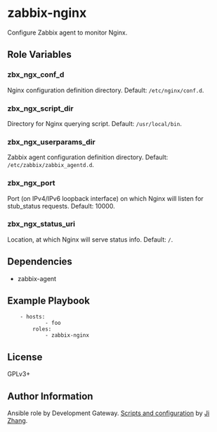 # zabbix-nginx

Configure Zabbix agent to monitor Nginx.

Role Variables
--------------


### zbx\_ngx\_conf\_d

Nginx configuration definition directory. Default: `/etc/nginx/conf.d`.

### zbx\_ngx\_script\_dir

Directory for Nginx querying script. Default: `/usr/local/bin`.

### zbx\_ngx\_userparams\_dir

Zabbix agent configuration definition directory. Default: `/etc/zabbix/zabbix_agentd.d`.

### zbx\_ngx\_port

Port (on IPv4/IPv6 loopback interface) on which Nginx will listen for stub\_status requests. Default: 10000.

### zbx\_ngx\_status\_uri

Location, at which Nginx will serve status info. Default: `/`.

Dependencies
------------

* zabbix-agent

Example Playbook
----------------

		- hosts:
				- foo
			roles:
				- zabbix-nginx

License
-------

GPLv3+

Author Information
------------------

Ansible role by Development Gateway. [Scripts and configuration](https://github.com/jizhang/zabbix-templates) by [Ji Zhang](https://github.com/jizhang).
